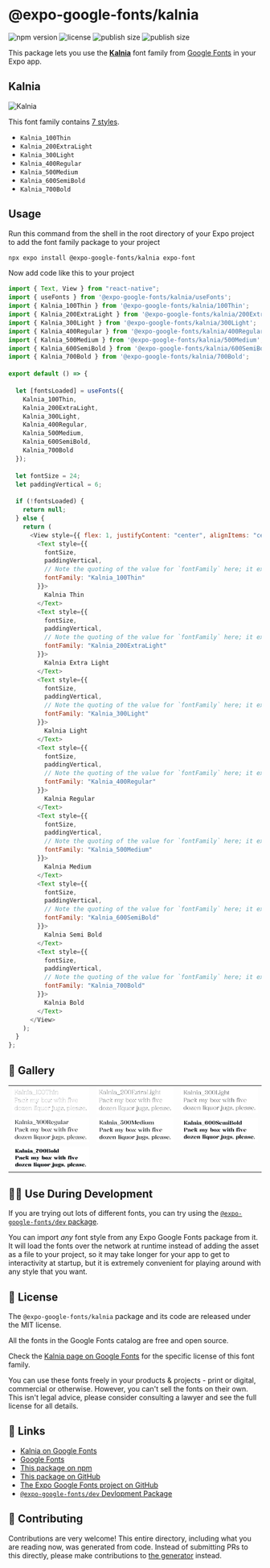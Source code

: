 # @expo-google-fonts/kalnia

![npm version](https://flat.badgen.net/npm/v/@expo-google-fonts/kalnia)
![license](https://flat.badgen.net/github/license/expo/google-fonts)
![publish size](https://flat.badgen.net/packagephobia/install/@expo-google-fonts/kalnia)
![publish size](https://flat.badgen.net/packagephobia/publish/@expo-google-fonts/kalnia)

This package lets you use the [**Kalnia**](https://fonts.google.com/specimen/Kalnia) font family from [Google Fonts](https://fonts.google.com/) in your Expo app.

## Kalnia

![Kalnia](./font-family.png)

This font family contains [7 styles](#-gallery).

- `Kalnia_100Thin`
- `Kalnia_200ExtraLight`
- `Kalnia_300Light`
- `Kalnia_400Regular`
- `Kalnia_500Medium`
- `Kalnia_600SemiBold`
- `Kalnia_700Bold`

## Usage

Run this command from the shell in the root directory of your Expo project to add the font family package to your project

```sh
npx expo install @expo-google-fonts/kalnia expo-font
```

Now add code like this to your project

```js
import { Text, View } from "react-native";
import { useFonts } from '@expo-google-fonts/kalnia/useFonts';
import { Kalnia_100Thin } from '@expo-google-fonts/kalnia/100Thin';
import { Kalnia_200ExtraLight } from '@expo-google-fonts/kalnia/200ExtraLight';
import { Kalnia_300Light } from '@expo-google-fonts/kalnia/300Light';
import { Kalnia_400Regular } from '@expo-google-fonts/kalnia/400Regular';
import { Kalnia_500Medium } from '@expo-google-fonts/kalnia/500Medium';
import { Kalnia_600SemiBold } from '@expo-google-fonts/kalnia/600SemiBold';
import { Kalnia_700Bold } from '@expo-google-fonts/kalnia/700Bold';

export default () => {

  let [fontsLoaded] = useFonts({
    Kalnia_100Thin, 
    Kalnia_200ExtraLight, 
    Kalnia_300Light, 
    Kalnia_400Regular, 
    Kalnia_500Medium, 
    Kalnia_600SemiBold, 
    Kalnia_700Bold
  });

  let fontSize = 24;
  let paddingVertical = 6;

  if (!fontsLoaded) {
    return null;
  } else {
    return (
      <View style={{ flex: 1, justifyContent: "center", alignItems: "center" }}>
        <Text style={{
          fontSize,
          paddingVertical,
          // Note the quoting of the value for `fontFamily` here; it expects a string!
          fontFamily: "Kalnia_100Thin"
        }}>
          Kalnia Thin
        </Text>
        <Text style={{
          fontSize,
          paddingVertical,
          // Note the quoting of the value for `fontFamily` here; it expects a string!
          fontFamily: "Kalnia_200ExtraLight"
        }}>
          Kalnia Extra Light
        </Text>
        <Text style={{
          fontSize,
          paddingVertical,
          // Note the quoting of the value for `fontFamily` here; it expects a string!
          fontFamily: "Kalnia_300Light"
        }}>
          Kalnia Light
        </Text>
        <Text style={{
          fontSize,
          paddingVertical,
          // Note the quoting of the value for `fontFamily` here; it expects a string!
          fontFamily: "Kalnia_400Regular"
        }}>
          Kalnia Regular
        </Text>
        <Text style={{
          fontSize,
          paddingVertical,
          // Note the quoting of the value for `fontFamily` here; it expects a string!
          fontFamily: "Kalnia_500Medium"
        }}>
          Kalnia Medium
        </Text>
        <Text style={{
          fontSize,
          paddingVertical,
          // Note the quoting of the value for `fontFamily` here; it expects a string!
          fontFamily: "Kalnia_600SemiBold"
        }}>
          Kalnia Semi Bold
        </Text>
        <Text style={{
          fontSize,
          paddingVertical,
          // Note the quoting of the value for `fontFamily` here; it expects a string!
          fontFamily: "Kalnia_700Bold"
        }}>
          Kalnia Bold
        </Text>
      </View>
    );
  }
};
```

## 🔡 Gallery


||||
|-|-|-|
|![Kalnia_100Thin](./100Thin/Kalnia_100Thin.ttf.png)|![Kalnia_200ExtraLight](./200ExtraLight/Kalnia_200ExtraLight.ttf.png)|![Kalnia_300Light](./300Light/Kalnia_300Light.ttf.png)||
|![Kalnia_400Regular](./400Regular/Kalnia_400Regular.ttf.png)|![Kalnia_500Medium](./500Medium/Kalnia_500Medium.ttf.png)|![Kalnia_600SemiBold](./600SemiBold/Kalnia_600SemiBold.ttf.png)||
|![Kalnia_700Bold](./700Bold/Kalnia_700Bold.ttf.png)||||


## 👩‍💻 Use During Development

If you are trying out lots of different fonts, you can try using the [`@expo-google-fonts/dev` package](https://github.com/expo/google-fonts/tree/master/font-packages/dev#readme).

You can import _any_ font style from any Expo Google Fonts package from it. It will load the fonts over the network at runtime instead of adding the asset as a file to your project, so it may take longer for your app to get to interactivity at startup, but it is extremely convenient for playing around with any style that you want.


## 📖 License

The `@expo-google-fonts/kalnia` package and its code are released under the MIT license.

All the fonts in the Google Fonts catalog are free and open source.

Check the [Kalnia page on Google Fonts](https://fonts.google.com/specimen/Kalnia) for the specific license of this font family.

You can use these fonts freely in your products & projects - print or digital, commercial or otherwise. However, you can't sell the fonts on their own. This isn't legal advice, please consider consulting a lawyer and see the full license for all details.

## 🔗 Links

- [Kalnia on Google Fonts](https://fonts.google.com/specimen/Kalnia)
- [Google Fonts](https://fonts.google.com/)
- [This package on npm](https://www.npmjs.com/package/@expo-google-fonts/kalnia)
- [This package on GitHub](https://github.com/expo/google-fonts/tree/master/font-packages/kalnia)
- [The Expo Google Fonts project on GitHub](https://github.com/expo/google-fonts)
- [`@expo-google-fonts/dev` Devlopment Package](https://github.com/expo/google-fonts/tree/master/font-packages/dev)

## 🤝 Contributing

Contributions are very welcome! This entire directory, including what you are reading now, was generated from code. Instead of submitting PRs to this directly, please make contributions to [the generator](https://github.com/expo/google-fonts/tree/master/packages/generator) instead.
